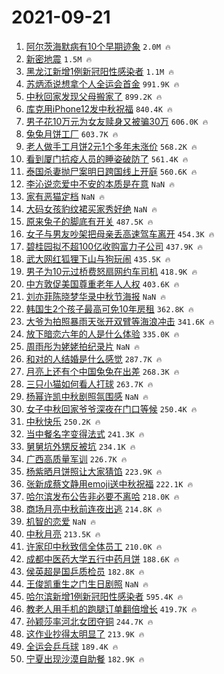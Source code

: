 # 2021-09-21

1. [阿尔茨海默病有10个早期迹象](https://s.weibo.com/weibo?q=%23%E9%98%BF%E5%B0%94%E8%8C%A8%E6%B5%B7%E9%BB%98%E7%97%85%E6%9C%8910%E4%B8%AA%E6%97%A9%E6%9C%9F%E8%BF%B9%E8%B1%A1%23&Refer=top) `2.0M 🔥`
1. [新密地震](https://s.weibo.com/weibo?q=%23%E6%96%B0%E5%AF%86%E5%9C%B0%E9%9C%87%23&Refer=top) `1.5M 🔥`
1. [黑龙江新增1例新冠阳性感染者](https://s.weibo.com/weibo?q=%23%E9%BB%91%E9%BE%99%E6%B1%9F%E6%96%B0%E5%A2%9E1%E4%BE%8B%E6%96%B0%E5%86%A0%E9%98%B3%E6%80%A7%E6%84%9F%E6%9F%93%E8%80%85%23&Refer=top) `1.1M 🔥`
1. [苏炳添说想拿个人全运会首金](https://s.weibo.com/weibo?q=%23%E8%8B%8F%E7%82%B3%E6%B7%BB%E8%AF%B4%E6%83%B3%E6%8B%BF%E4%B8%AA%E4%BA%BA%E5%85%A8%E8%BF%90%E4%BC%9A%E9%A6%96%E9%87%91%23&Refer=top) `991.9K 🔥`
1. [中秋回家发现父母搬家了](https://s.weibo.com/weibo?q=%23%E4%B8%AD%E7%A7%8B%E5%9B%9E%E5%AE%B6%E5%8F%91%E7%8E%B0%E7%88%B6%E6%AF%8D%E6%90%AC%E5%AE%B6%E4%BA%86%23&Refer=top) `899.2K 🔥`
1. [库克用iPhone12发中秋祝福](https://s.weibo.com/weibo?q=%23%E5%BA%93%E5%85%8B%E7%94%A8iPhone12%E5%8F%91%E4%B8%AD%E7%A7%8B%E7%A5%9D%E7%A6%8F%23&Refer=top) `840.4K 🔥`
1. [男子花10万元为女友赎身又被骗30万](https://s.weibo.com/weibo?q=%23%E7%94%B7%E5%AD%90%E8%8A%B110%E4%B8%87%E5%85%83%E4%B8%BA%E5%A5%B3%E5%8F%8B%E8%B5%8E%E8%BA%AB%E5%8F%88%E8%A2%AB%E9%AA%9730%E4%B8%87%23&Refer=top) `606.0K 🔥`
1. [兔兔月饼工厂](https://s.weibo.com/weibo?q=%23%E5%85%94%E5%85%94%E6%9C%88%E9%A5%BC%E5%B7%A5%E5%8E%82%23&Refer=top) `603.7K 🔥`
1. [老人做手工月饼2元1个多年未涨价](https://s.weibo.com/weibo?q=%E8%80%81%E4%BA%BA%E5%81%9A%E6%89%8B%E5%B7%A5%E6%9C%88%E9%A5%BC2%E5%85%831%E4%B8%AA%E5%A4%9A%E5%B9%B4%E6%9C%AA%E6%B6%A8%E4%BB%B7&Refer=top) `568.2K 🔥`
1. [看到厦门抗疫人员的睡姿破防了](https://s.weibo.com/weibo?q=%23%E7%9C%8B%E5%88%B0%E5%8E%A6%E9%97%A8%E6%8A%97%E7%96%AB%E4%BA%BA%E5%91%98%E7%9A%84%E7%9D%A1%E5%A7%BF%E7%A0%B4%E9%98%B2%E4%BA%86%23&Refer=top) `561.4K 🔥`
1. [泰国杀妻抛尸案明日跨国线上开庭](https://s.weibo.com/weibo?q=%23%E6%B3%B0%E5%9B%BD%E6%9D%80%E5%A6%BB%E6%8A%9B%E5%B0%B8%E6%A1%88%E6%98%8E%E6%97%A5%E8%B7%A8%E5%9B%BD%E7%BA%BF%E4%B8%8A%E5%BC%80%E5%BA%AD%23&Refer=top) `560.6K 🔥`
1. [李沁说恋爱中不安的本质是在意](https://s.weibo.com/weibo?q=%23%E6%9D%8E%E6%B2%81%E8%AF%B4%E6%81%8B%E7%88%B1%E4%B8%AD%E4%B8%8D%E5%AE%89%E7%9A%84%E6%9C%AC%E8%B4%A8%E6%98%AF%E5%9C%A8%E6%84%8F%23&Refer=top) `NaN 🔥`
1. [家有恶猫定档](https://s.weibo.com/weibo?q=%23%E5%AE%B6%E6%9C%89%E6%81%B6%E7%8C%AB%E5%AE%9A%E6%A1%A3%23&Refer=top) `NaN 🔥`
1. [大码女孩豹纹裙买家秀好绝](https://s.weibo.com/weibo?q=%23%E5%A4%A7%E7%A0%81%E5%A5%B3%E5%AD%A9%E8%B1%B9%E7%BA%B9%E8%A3%99%E4%B9%B0%E5%AE%B6%E7%A7%80%E5%A5%BD%E7%BB%9D%23&Refer=top) `NaN 🔥`
1. [原来兔子的脚底有开关](https://s.weibo.com/weibo?q=%23%E5%8E%9F%E6%9D%A5%E5%85%94%E5%AD%90%E7%9A%84%E8%84%9A%E5%BA%95%E6%9C%89%E5%BC%80%E5%85%B3%23&Refer=top) `487.5K 🔥`
1. [女子与男友吵架把母亲丢高速驾车离开](https://s.weibo.com/weibo?q=%23%E5%A5%B3%E5%AD%90%E4%B8%8E%E7%94%B7%E5%8F%8B%E5%90%B5%E6%9E%B6%E6%8A%8A%E6%AF%8D%E4%BA%B2%E4%B8%A2%E9%AB%98%E9%80%9F%E9%A9%BE%E8%BD%A6%E7%A6%BB%E5%BC%80%23&Refer=top) `454.3K 🔥`
1. [碧桂园拟不超100亿收购富力子公司](https://s.weibo.com/weibo?q=%23%E7%A2%A7%E6%A1%82%E5%9B%AD%E6%8B%9F%E4%B8%8D%E8%B6%85100%E4%BA%BF%E6%94%B6%E8%B4%AD%E5%AF%8C%E5%8A%9B%E5%AD%90%E5%85%AC%E5%8F%B8%23&Refer=top) `437.9K 🔥`
1. [武大网红狐狸下山与狗玩闹](https://s.weibo.com/weibo?q=%23%E6%AD%A6%E5%A4%A7%E7%BD%91%E7%BA%A2%E7%8B%90%E7%8B%B8%E4%B8%8B%E5%B1%B1%E4%B8%8E%E7%8B%97%E7%8E%A9%E9%97%B9%23&Refer=top) `435.5K 🔥`
1. [男子为10元过桥费怒扇网约车司机](https://s.weibo.com/weibo?q=%23%E7%94%B7%E5%AD%90%E4%B8%BA10%E5%85%83%E8%BF%87%E6%A1%A5%E8%B4%B9%E6%80%92%E6%89%87%E7%BD%91%E7%BA%A6%E8%BD%A6%E5%8F%B8%E6%9C%BA%23&Refer=top) `418.9K 🔥`
1. [中方敦促美国尊重老年人人权](https://s.weibo.com/weibo?q=%23%E4%B8%AD%E6%96%B9%E6%95%A6%E4%BF%83%E7%BE%8E%E5%9B%BD%E5%B0%8A%E9%87%8D%E8%80%81%E5%B9%B4%E4%BA%BA%E4%BA%BA%E6%9D%83%23&Refer=top) `403.6K 🔥`
1. [刘亦菲陈晓梦华录中秋节海报](https://s.weibo.com/weibo?q=%23%E5%88%98%E4%BA%A6%E8%8F%B2%E9%99%88%E6%99%93%E6%A2%A6%E5%8D%8E%E5%BD%95%E4%B8%AD%E7%A7%8B%E8%8A%82%E6%B5%B7%E6%8A%A5%23&Refer=top) `NaN 🔥`
1. [韩国生2个孩子最高可免10年房租](https://s.weibo.com/weibo?q=%23%E9%9F%A9%E5%9B%BD%E7%94%9F2%E4%B8%AA%E5%AD%A9%E5%AD%90%E6%9C%80%E9%AB%98%E5%8F%AF%E5%85%8D10%E5%B9%B4%E6%88%BF%E7%A7%9F%23&Refer=top) `362.8K 🔥`
1. [大爷为拍照暴雨天张开双臂等海浪冲击](https://s.weibo.com/weibo?q=%23%E5%A4%A7%E7%88%B7%E4%B8%BA%E6%8B%8D%E7%85%A7%E6%9A%B4%E9%9B%A8%E5%A4%A9%E5%BC%A0%E5%BC%80%E5%8F%8C%E8%87%82%E7%AD%89%E6%B5%B7%E6%B5%AA%E5%86%B2%E5%87%BB%23&Refer=top) `341.6K 🔥`
1. [放下暗恋六年的人是什么体验](https://s.weibo.com/weibo?q=%23%E6%94%BE%E4%B8%8B%E6%9A%97%E6%81%8B%E5%85%AD%E5%B9%B4%E7%9A%84%E4%BA%BA%E6%98%AF%E4%BB%80%E4%B9%88%E4%BD%93%E9%AA%8C%23&Refer=top) `335.0K 🔥`
1. [周雨彤为姥姥拍纪录片](https://s.weibo.com/weibo?q=%E5%91%A8%E9%9B%A8%E5%BD%A4%E4%B8%BA%E5%A7%A5%E5%A7%A5%E6%8B%8D%E7%BA%AA%E5%BD%95%E7%89%87&Refer=top) `NaN 🔥`
1. [和对的人结婚是什么感觉](https://s.weibo.com/weibo?q=%23%E5%92%8C%E5%AF%B9%E7%9A%84%E4%BA%BA%E7%BB%93%E5%A9%9A%E6%98%AF%E4%BB%80%E4%B9%88%E6%84%9F%E8%A7%89%23&Refer=top) `287.7K 🔥`
1. [月亮上还有个中国兔兔在出差](https://s.weibo.com/weibo?q=%23%E6%9C%88%E4%BA%AE%E4%B8%8A%E8%BF%98%E6%9C%89%E4%B8%AA%E4%B8%AD%E5%9B%BD%E5%85%94%E5%85%94%E5%9C%A8%E5%87%BA%E5%B7%AE%23&Refer=top) `268.3K 🔥`
1. [三只小猫如何看人打球](https://s.weibo.com/weibo?q=%23%E4%B8%89%E5%8F%AA%E5%B0%8F%E7%8C%AB%E5%A6%82%E4%BD%95%E7%9C%8B%E4%BA%BA%E6%89%93%E7%90%83%23&Refer=top) `263.7K 🔥`
1. [杨幂许凯中秋剧照氛围感](https://s.weibo.com/weibo?q=%23%E6%9D%A8%E5%B9%82%E8%AE%B8%E5%87%AF%E4%B8%AD%E7%A7%8B%E5%89%A7%E7%85%A7%E6%B0%9B%E5%9B%B4%E6%84%9F%23&Refer=top) `NaN 🔥`
1. [女子中秋回家爷爷深夜在门口等候](https://s.weibo.com/weibo?q=%23%E5%A5%B3%E5%AD%90%E4%B8%AD%E7%A7%8B%E5%9B%9E%E5%AE%B6%E7%88%B7%E7%88%B7%E6%B7%B1%E5%A4%9C%E5%9C%A8%E9%97%A8%E5%8F%A3%E7%AD%89%E5%80%99%23&Refer=top) `250.4K 🔥`
1. [中秋快乐](https://s.weibo.com/weibo?q=%23%E4%B8%AD%E7%A7%8B%E5%BF%AB%E4%B9%90%23&Refer=top) `250.2K 🔥`
1. [当中餐名字变得法式](https://s.weibo.com/weibo?q=%23%E5%BD%93%E4%B8%AD%E9%A4%90%E5%90%8D%E5%AD%97%E5%8F%98%E5%BE%97%E6%B3%95%E5%BC%8F%23&Refer=top) `241.3K 🔥`
1. [舅舅坑外甥反被坑](https://s.weibo.com/weibo?q=%23%E8%88%85%E8%88%85%E5%9D%91%E5%A4%96%E7%94%A5%E5%8F%8D%E8%A2%AB%E5%9D%91%23&Refer=top) `234.1K 🔥`
1. [广西高质量军训](https://s.weibo.com/weibo?q=%23%E5%B9%BF%E8%A5%BF%E9%AB%98%E8%B4%A8%E9%87%8F%E5%86%9B%E8%AE%AD%23&Refer=top) `226.7K 🔥`
1. [杨紫晒月饼照让大家猜馅](https://s.weibo.com/weibo?q=%23%E6%9D%A8%E7%B4%AB%E6%99%92%E6%9C%88%E9%A5%BC%E7%85%A7%E8%AE%A9%E5%A4%A7%E5%AE%B6%E7%8C%9C%E9%A6%85%23&Refer=top) `223.9K 🔥`
1. [张新成蔡文静用emoji送中秋祝福](https://s.weibo.com/weibo?q=%23%E5%BC%A0%E6%96%B0%E6%88%90%E8%94%A1%E6%96%87%E9%9D%99%E7%94%A8emoji%E9%80%81%E4%B8%AD%E7%A7%8B%E7%A5%9D%E7%A6%8F%23&Refer=top) `222.1K 🔥`
1. [哈尔滨发布公告非必要不离哈](https://s.weibo.com/weibo?q=%23%E5%93%88%E5%B0%94%E6%BB%A8%E5%8F%91%E5%B8%83%E5%85%AC%E5%91%8A%E9%9D%9E%E5%BF%85%E8%A6%81%E4%B8%8D%E7%A6%BB%E5%93%88%23&Refer=top) `218.0K 🔥`
1. [商场月亮中秋前连夜出逃](https://s.weibo.com/weibo?q=%23%E5%95%86%E5%9C%BA%E6%9C%88%E4%BA%AE%E4%B8%AD%E7%A7%8B%E5%89%8D%E8%BF%9E%E5%A4%9C%E5%87%BA%E9%80%83%23&Refer=top) `214.8K 🔥`
1. [机智的恋爱](https://s.weibo.com/weibo?q=%E6%9C%BA%E6%99%BA%E7%9A%84%E6%81%8B%E7%88%B1&Refer=top) `NaN 🔥`
1. [中秋月亮](https://s.weibo.com/weibo?q=%E4%B8%AD%E7%A7%8B%E6%9C%88%E4%BA%AE&Refer=top) `213.5K 🔥`
1. [许家印中秋致信全体员工](https://s.weibo.com/weibo?q=%23%E8%AE%B8%E5%AE%B6%E5%8D%B0%E4%B8%AD%E7%A7%8B%E8%87%B4%E4%BF%A1%E5%85%A8%E4%BD%93%E5%91%98%E5%B7%A5%23&Refer=top) `210.0K 🔥`
1. [成都中医药大学五行中药月饼](https://s.weibo.com/weibo?q=%23%E6%88%90%E9%83%BD%E4%B8%AD%E5%8C%BB%E8%8D%AF%E5%A4%A7%E5%AD%A6%E4%BA%94%E8%A1%8C%E4%B8%AD%E8%8D%AF%E6%9C%88%E9%A5%BC%23&Refer=top) `188.6K 🔥`
1. [侯英超是国乒质检员](https://s.weibo.com/weibo?q=%23%E4%BE%AF%E8%8B%B1%E8%B6%85%E6%98%AF%E5%9B%BD%E4%B9%92%E8%B4%A8%E6%A3%80%E5%91%98%23&Refer=top) `182.8K 🔥`
1. [王俊凯重生之门生日剧照](https://s.weibo.com/weibo?q=%23%E7%8E%8B%E4%BF%8A%E5%87%AF%E9%87%8D%E7%94%9F%E4%B9%8B%E9%97%A8%E7%94%9F%E6%97%A5%E5%89%A7%E7%85%A7%23&Refer=top) `NaN 🔥`
1. [哈尔滨新增1例新冠阳性感染者](https://s.weibo.com/weibo?q=%23%E5%93%88%E5%B0%94%E6%BB%A8%E6%96%B0%E5%A2%9E1%E4%BE%8B%E6%96%B0%E5%86%A0%E9%98%B3%E6%80%A7%E6%84%9F%E6%9F%93%E8%80%85%23&Refer=top) `595.4K 🔥`
1. [教老人用手机的跑腿订单翻倍增长](https://s.weibo.com/weibo?q=%23%E6%95%99%E8%80%81%E4%BA%BA%E7%94%A8%E6%89%8B%E6%9C%BA%E7%9A%84%E8%B7%91%E8%85%BF%E8%AE%A2%E5%8D%95%E7%BF%BB%E5%80%8D%E5%A2%9E%E9%95%BF%23&Refer=top) `419.7K 🔥`
1. [孙颖莎率河北女团夺铜](https://s.weibo.com/weibo?q=%23%E5%AD%99%E9%A2%96%E8%8E%8E%E7%8E%87%E6%B2%B3%E5%8C%97%E5%A5%B3%E5%9B%A2%E5%A4%BA%E9%93%9C%23&Refer=top) `244.7K 🔥`
1. [这作业抄得太明显了](https://s.weibo.com/weibo?q=%23%E8%BF%99%E4%BD%9C%E4%B8%9A%E6%8A%84%E5%BE%97%E5%A4%AA%E6%98%8E%E6%98%BE%E4%BA%86%23&Refer=top) `213.9K 🔥`
1. [全运会乒乓球](https://s.weibo.com/weibo?q=%E5%85%A8%E8%BF%90%E4%BC%9A%E4%B9%92%E4%B9%93%E7%90%83&Refer=top) `189.4K 🔥`
1. [宁夏出现沙漠自助餐](https://s.weibo.com/weibo?q=%23%E5%AE%81%E5%A4%8F%E5%87%BA%E7%8E%B0%E6%B2%99%E6%BC%A0%E8%87%AA%E5%8A%A9%E9%A4%90%23&Refer=top) `182.9K 🔥`

